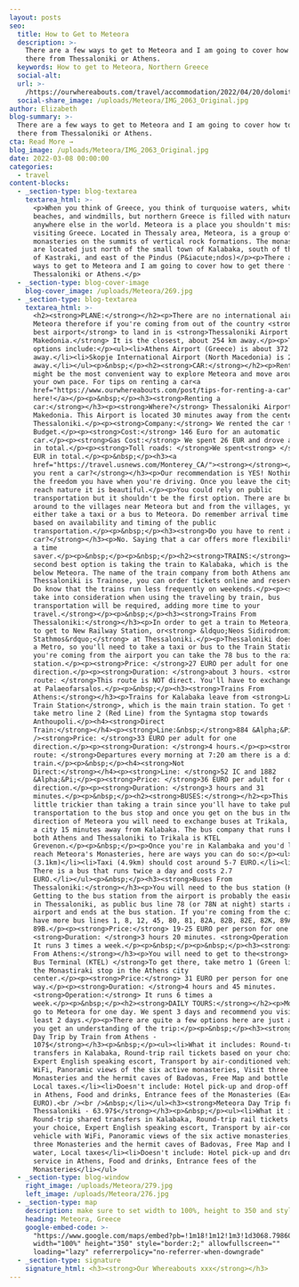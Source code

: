 ```yaml
---
layout: posts
seo:
  title: How to Get to Meteora
  description: >-
    There are a few ways to get to Meteora and I am going to cover how to get
    there from Thessaloniki or Athens.
  keywords: How to get to Meteora, Northern Greece
  social-alt:
  url: >-
    /https://ourwhereabouts.com/travel/accommodation/2022/04/20/dolomites-travel-guide.html
  social-share_image: /uploads/Meteora/IMG_2063_Original.jpg
author: Elizabeth
blog-summary: >-
  There are a few ways to get to Meteora and I am going to cover how to get
  there from Thessaloniki or Athens.
cta: Read More →
blog_image: /uploads/Meteora/IMG_2063_Original.jpg
date: 2022-03-08 00:00:00
categories:
  - travel
content-blocks:
  - _section-type: blog-textarea
    textarea_html: >-
      <p>When you think of Greece, you think of turquoise waters, white sandy
      beaches, and windmills, but northern Greece is filled with nature unlike
      anywhere else in the world. Meteora is a place you shouldn't miss while
      visiting Greece. Located in Thessaly area, Meteora, is a group of
      monasteries on the summits of vertical rock formations. The monasteries
      are located just north of the small town of Kalabaka, south of the village
      of Kastraki, and east of the Pindus (P&iacute;ndos)</p><p>There are a few
      ways to get to Meteora and I am going to cover how to get there from
      Thessaloniki or Athens.</p>
  - _section-type: blog-cover-image
    blog-cover_image: /uploads/Meteora/269.jpg
  - _section-type: blog-textarea
    textarea_html: >-
      <h2><strong>PLANE:</strong></h2><p>There are no international airports in
      Meteora therefore if you're coming from out of the country <strong>the
      best airport</strong> to land in is <strong>Thessaloniki Airport
      Makedonia.</strong> It is the closest, about 254 km away.</p><p>The other
      options include:</p><ul><li>Athens Airport (Greece) is about 372 km
      away.</li><li>Skopje International Airport (North Macedonia) is 212 km
      away.</li></ul><p>&nbsp;</p><h2><strong>CAR:</strong></h2><p>Renting a car
      might be the most convenient way to explore Meteora and move around at
      your own pace. For tips on renting a car<a
      href="https://www.ourwhereabouts.com/post/tips-for-renting-a-car"> Click
      here!</a></p><p>&nbsp;</p><h3><strong>Renting a
      car:</strong></h3><p><strong>Where?</strong> Thessaloniki Airport
      Makedonia. This Airport is located 30 minutes away from the center of
      Thessaloniki.</p><p><strong>Company:</strong> We rented the car through
      Budget.</p><p><strong>Cost:</strong> 146 Euro for an automatic
      car.</p><p><strong>Gas Cost:</strong> We spent 26 EUR and drove about 476
      in total.</p><p><strong>Toll roads: </strong>We spent<strong> </strong>7
      EUR in total.</p><p>&nbsp;</p><h3><a
      href="https://travel.usnews.com/Monterey_CA/"><strong>︎</strong></a><strong>Should
      you rent a car?</strong></h3><p>Our recommendation is YES! Nothing beats
      the freedom you have when you're driving. Once you leave the city and
      reach nature it is beautiful.</p><p>You could rely on public
      transportation but it shouldn't be the first option. There are buses
      around to the villages near Meteora but and from the villages, you'll
      either take a taxi or a bus to Meteora. Do remember arrival time will be
      based on availability and timing of the public
      transportation.</p><p>&nbsp;</p><h3><strong>Do you have to rent a
      car?</strong></h3><p>No. Saying that a car offers more flexibility and is
      a time
      saver.</p><p>&nbsp;</p><p>&nbsp;</p><h2><strong>TRAINS:</strong></h2><p>The
      second best option is taking the train to Kalabaka, which is the village
      below Meteora. The name of the train company from both Athens and
      Thessaloniki is Trainose, you can order tickets online and reserve a spot.
      Do know that the trains run less frequently on weekends.</p><p><strong>Do
      take into consideration when using the traveling by train, bus
      transportation will be required, adding more time to your
      travel.</strong></p><p>&nbsp;</p><h3><strong>Trains From
      Thessaloniki:</strong></h3><p>In order to get a train to Meteora, you have
      to get to New Railway Station, or<strong> &ldquo;Neos Sidirodromikos
      Stathmos&rdquo;</strong> at Thessaloniki.</p><p>Thessaloniki doesn't have
      a Metro, so you'll need to take a taxi or bus to the Train Station. If
      you're coming from the airport you can take the 78 bus to the railway
      station.</p><p><strong>Price: </strong>27 EURO per adult for one
      direction.</p><p><strong>Duration: </strong>about 3 hours. <strong>Direct
      route: </strong>This route is NOT direct. You'll have to exchange trains
      at Palaeofarsalos.</p><p>&nbsp;</p><h3><strong>Trains From
      Athens:</strong></h3><p>Trains for Kalabaka leave from <strong>Larissa
      Train Station</strong>, which is the main train station. To get there,
      take metro line 2 (Red Line) from the Syntagma stop towards
      Anthoupoli.</p><h4><strong>Direct
      Train:</strong></h4><p><strong>Line:&nbsp;</strong>884 &Alpha;&Pi;<br
      /><strong>Price: </strong>33 EURO per adult for one
      direction.</p><p><strong>Duration: </strong>4 hours.</p><p><strong>Direct
      route: </strong>Departures every morning at 7:20 am there is a direct
      train.</p><p>&nbsp;</p><h4><strong>Not
      Direct:</strong></h4><p><strong>Line: </strong>52 IC and 1882
      &Alpha;&Pi;</p><p><strong>Price: </strong>36 EURO per adult for one
      direction.</p><p><strong>Duration: </strong>3 hours and 31
      minutes.</p><p>&nbsp;</p><h2><strong>BUSES:</strong></h2><p>This is a
      little trickier than taking a train since you'll have to take public
      transportation to the bus stop and once you get on the bus in the
      direction of Meteora you will need to exchange buses at Trikala, which is
      a city 15 minutes away from Kalabaka. The bus company that runs buses from
      both Athens and Thessaloniki to Trikala is KTEL
      Grevenon.</p><p>&nbsp;</p><p>Once you're in Kalambaka and you'd like to
      reach Meteora's Monasteries, here are ways you can do so:</p><ul><li>Hike
      (3.1km)</li><li>Taxi (4.9km) should cost around 5-7 EURO.</li><li>Bus -
      There is a bus that runs twice a day and costs 2.7
      EURO.</li></ul><p>&nbsp;</p><h3><strong>Buses From
      Thessaloniki:</strong></h3><p>You will need to the bus station (KTEL).
      Getting to the bus station from the airport is probably the easiest thing
      in Thessaloniki, as public bus line 78 (or 78N at night) starts at the
      airport and ends at the bus station. If you're coming from the city you
      have more bus lines 1, 8, 12, 45, 80, 81, 82A, 82B, 82E, 82K, 89A,
      89B.</p><p><strong>Price:</strong> 19-25 EURO per person for one way.
      <strong>Duration: </strong>3 hours 20 minutes. <strong>Operation:</strong>
      It runs 3 times a week.</p><p>&nbsp;</p><p>&nbsp;</p><h3><strong>Buses
      From Athens:</strong></h3><p>You will need to get to the<strong> Liosion
      Bus Terminal (KTEL) </strong>To get there, take metro 1 (Green line) at
      the Monastiraki stop in the Athens city
      center.</p><p><strong>Price:</strong> 31 EURO per person for one
      way.</p><p><strong>Duration: </strong>4 hours and 45 minutes.
      <strong>Operation:</strong> It runs 6 times a
      week.</p><p>&nbsp;</p><h2><strong>DAILY TOURS:</strong></h2><p>Most people
      go to Meteora for one day. We spent 3 days and recommend you visit for at
      least 2 days.</p><p>There are quite a few options here are just a few so
      you get an understanding of the trip:</p><p>&nbsp;</p><h3><strong>Meteora
      Day Trip by Train from Athens -
      107$</strong></h3><p>&nbsp;</p><ul><li>What it includes: Round-trip shared
      transfers in Kalabaka, Round-trip rail tickets based on your choice,
      Expert English speaking escort, Transport by air-conditioned vehicle with
      WiFi, Panoramic views of the six active monasteries, Visit three
      Monasteries and the hermit caves of Badovas, Free Map and bottle of water,
      Local taxes.</li><li>Doesn't include: Hotel pick-up and drop-off service
      in Athens, Food and drinks, Entrance fees of the Monasteries (Each is 3
      EURO).<br /><br />&nbsp;</li></ul><h3><strong>Meteora Day Trip from
      Thessaloniki - 63.97$</strong></h3><p>&nbsp;</p><ul><li>What it includes:
      Round-trip shared transfers in Kalabaka, Round-trip rail tickets based on
      your choice, Expert English speaking escort, Transport by air-conditioned
      vehicle with WiFi, Panoramic views of the six active monasteries, Visit
      three Monasteries and the hermit caves of Badovas, Free Map and bottle of
      water, Local taxes</li><li>Doesn't include: Hotel pick-up and drop-off
      service in Athens, Food and drinks, Entrance fees of the
      Monasteries</li></ul>
  - _section-type: blog-window
    right_image: /uploads/Meteora/279.jpg
    left_image: /uploads/Meteora/276.jpg
  - _section-type: map
    description: make sure to set width to 100%, height to 350 and style to border 2
    heading: Meteora, Greece
    google-embed-code: >-
      "https://www.google.com/maps/embed?pb=!1m18!1m12!1m3!1d3068.798606323952!2d21.628400915538794!3d39.721708505537755!2m3!1f0!2f0!3f0!3m2!1i1024!2i768!4f13.1!3m3!1m2!1s0x13590faee8327f39%3A0x7127add4d8bc32ff!2sMeteora!5e0!3m2!1sen!2sth!4v1650431576319!5m2!1sen!2sth"
      width="100%" height="350" style="border:2;" allowfullscreen=""
      loading="lazy" referrerpolicy="no-referrer-when-downgrade"
  - _section-type: signature
    signature_html: <h3><strong>Our Whereabouts xxx</strong></h3>
---
```

